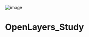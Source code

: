 ![image](https://user-images.githubusercontent.com/65816974/217408713-738c9b94-d77d-4098-9cd7-43d6507825fc.png)
# OpenLayers_Study

